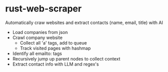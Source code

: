 # rust-web-scraper


Automatically craw websites and extract contacts (name, email, title) with AI

- Load companies from json
- Crawl company website
  - Collect all 'a' tags, add to queue
  - Track visited pages with hashmap
- Identify all emailto:  tags
- Recursively jump up parent nodes to collect context
- Extract contact info with LLM and regex's
